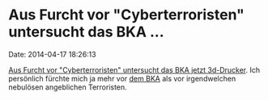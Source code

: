 Aus Furcht vor \"Cyberterroristen\" untersucht das BKA \...
===========================================================

Date: 2014-04-17 18:26:13

[Aus Furcht vor \"Cyberterroristen\" untersucht das BKA jetzt
3d-Drucker](http://spiegel.de/article.do?id=964817). Ich persönlich
fürchte mich ja mehr vor [dem
BKA](https://de.wikipedia.org/wiki/Bundeskriminalamtgesetz#Diskussion_der_Neufassung_von_2008)
als vor irgendwelchen nebulösen angeblichen Terroristen.
